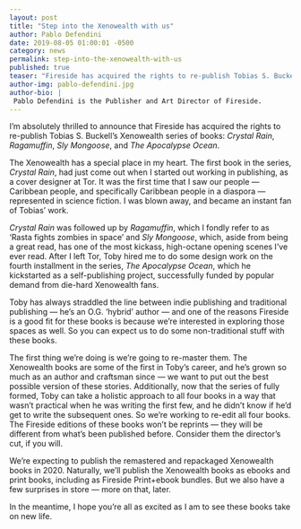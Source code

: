 ```yaml
---
layout: post
title: "Step into the Xenowealth with us"
author: Pablo Defendini
date: 2019-08-05 01:00:01 -0500
category: news
permalink: step-into-the-xenowealth-with-us
published: true
teaser: "Fireside has acquired the rights to re-publish Tobias S. Buckell’s Xenowealth series of books: Crystal Rain, Ragamuffin, Sly Mongoose, and The Apocalypse Ocean."
author-img: pablo-defendini.jpg
author-bio: |
 Pablo Defendini is the Publisher and Art Director of Fireside.
---
```


I’m absolutely thrilled to announce that Fireside has acquired the rights to re-publish Tobias S. Buckell’s Xenowealth series of books: _Crystal Rain_, _Ragamuffin_, _Sly Mongoose_, and _The Apocalypse Ocean_.

The Xenowealth has a special place in my heart. The first book in the series, _Crystal Rain_, had just come out when I started out working in publishing, as a cover designer at Tor. It was the first time that I saw our people — Caribbean people, and specifically Caribbean people in a diaspora — represented in science fiction. I was blown away, and became an instant fan of Tobias’ work.

_Crystal Rain_ was followed up by _Ragamuffin_, which I fondly refer to as ‘Rasta fights zombies in space’ and _Sly Mongoose_, which, aside from being a great read, has one of the most kickass, high-octane opening scenes I’ve ever read. After I left Tor, Toby hired me to do some design work on the fourth installment in the series, _The Apocalypse Ocean_, which he kickstarted as a self-publishing project, successfully funded by popular demand from die-hard Xenowealth fans.

Toby has always straddled the line between indie publishing and traditional publishing — he’s an O.G. ‘hybrid’ author — and one of the reasons Fireside is a good fit for these books is because we’re interested in exploring those spaces as well. So you can expect us to do some non-traditional stuff with these books.

The first thing we’re doing is we’re going to re-master them. The Xenowealth books are some of the first in Toby’s career, and he’s grown so much as an author and craftsman since — we want to put out the best possible version of these stories. Additionally, now that the series of fully formed, Toby can take a holistic approach to all four books in a way that wasn’t practical when he was writing the first few, and he didn’t know if he’d get to write the subsequent ones. So we’re working to re-edit all four books. The Fireside editions of these books won’t be reprints — they will be different from what’s been published before. Consider them the director’s cut, if you will.

We’re expecting to publish the remastered and repackaged Xenowealth books in 2020. Naturally, we’ll publish the Xenowealth books as ebooks and print books, including as Fireside Print+ebook bundles. But we also have a few surprises in store — more on that, later.

In the meantime, I hope you’re all as excited as I am to see these books take on new life.
